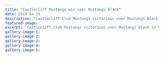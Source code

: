 ```yaml
---
title: "Castlecliff Mustangs win over Mustangs Black"
date: 2019-04-10
description: "Castlecliff Club Mustangs victorious over Mustangs Black in battle for WSA Reserve Cup on Saturday."
featured-image: 
excerpt: "Castlecliff Club Mustangs victorious over Mustangs Black in battle for WSA Reserve Cup on Saturday."
gallery-image-1: 
gallery-image-2: 
gallery-image-3: 
gallery-image-4: 
gallery-image-5: 
---
```

